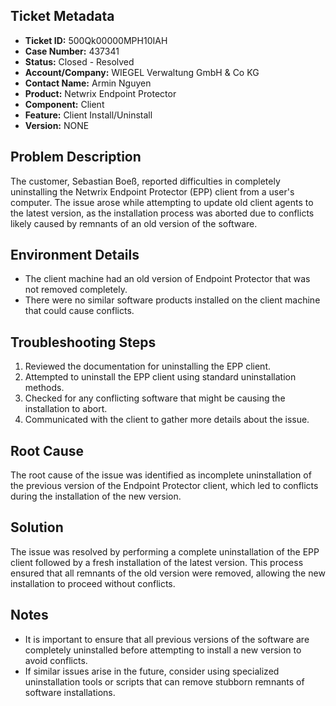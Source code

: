 ## Ticket Metadata
- **Ticket ID:** 500Qk00000MPH10IAH
- **Case Number:** 437341
- **Status:** Closed - Resolved
- **Account/Company:** WIEGEL Verwaltung GmbH & Co KG
- **Contact Name:** Armin Nguyen
- **Product:** Netwrix Endpoint Protector
- **Component:** Client
- **Feature:** Client Install/Uninstall
- **Version:** NONE

## Problem Description
The customer, Sebastian Boeß, reported difficulties in completely uninstalling the Netwrix Endpoint Protector (EPP) client from a user's computer. The issue arose while attempting to update old client agents to the latest version, as the installation process was aborted due to conflicts likely caused by remnants of an old version of the software.

## Environment Details
- The client machine had an old version of Endpoint Protector that was not removed completely.
- There were no similar software products installed on the client machine that could cause conflicts.

## Troubleshooting Steps
1. Reviewed the documentation for uninstalling the EPP client.
2. Attempted to uninstall the EPP client using standard uninstallation methods.
3. Checked for any conflicting software that might be causing the installation to abort.
4. Communicated with the client to gather more details about the issue.

## Root Cause
The root cause of the issue was identified as incomplete uninstallation of the previous version of the Endpoint Protector client, which led to conflicts during the installation of the new version.

## Solution
The issue was resolved by performing a complete uninstallation of the EPP client followed by a fresh installation of the latest version. This process ensured that all remnants of the old version were removed, allowing the new installation to proceed without conflicts.

## Notes
- It is important to ensure that all previous versions of the software are completely uninstalled before attempting to install a new version to avoid conflicts.
- If similar issues arise in the future, consider using specialized uninstallation tools or scripts that can remove stubborn remnants of software installations.
